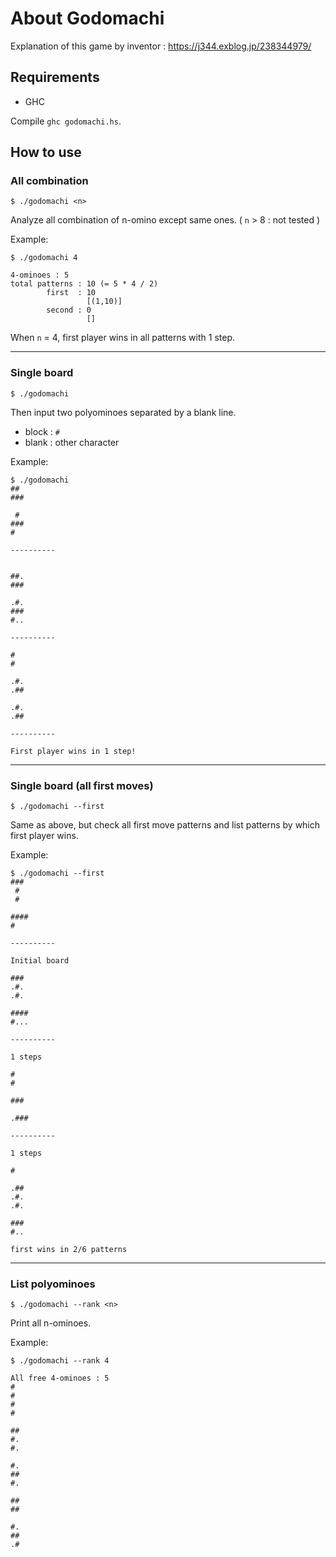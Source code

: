 # About Godomachi
Explanation of this game by inventor :  https://j344.exblog.jp/238344979/


## Requirements

- GHC

Compile `ghc godomachi.hs`.

## How to use

### All combination
```
$ ./godomachi <n>
```
Analyze all combination of n-omino except same ones.
( `n` > 8 : not tested )  

Example:
```
$ ./godomachi 4
```
```
4-ominoes : 5
total patterns : 10 (= 5 * 4 / 2)
        first  : 10
                 [(1,10)]
        second : 0
                 []
```
When `n` = 4, first player wins in all patterns with 1 step.

---

### Single board
```
$ ./godomachi
```
Then input two polyominoes separated by a blank line.  

- block : `#`
- blank : other character

Example:  
```
$ ./godomachi
##
###

 #
###
#
```
```
----------


##.
###

.#.
###
#..

----------

#
#

.#.
.##

.#.
.##

----------

First player wins in 1 step!
```

---

### Single board (all first moves)
```
$ ./godomachi --first
```
Same as above, but check all first move patterns and list patterns by which first player wins.

Example:  
```
$ ./godomachi --first
###
 #
 #

####
#
```
```
----------

Initial board

###
.#.
.#.

####
#...

----------

1 steps

#
#

###

.###

----------

1 steps

#

.##
.#.
.#.

###
#..

first wins in 2/6 patterns

```

---

### List polyominoes
```
$ ./godomachi --rank <n>
```
Print all n-ominoes.

Example:
```
$ ./godomachi --rank 4
```
```
All free 4-ominoes : 5
#
#
#
#

##
#.
#.

#.
##
#.

##
##

#.
##
.#

```
